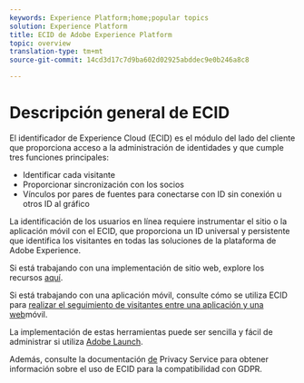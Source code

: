 ```yaml
---
keywords: Experience Platform;home;popular topics
solution: Experience Platform
title: ECID de Adobe Experience Platform
topic: overview
translation-type: tm+mt
source-git-commit: 14cd3d17c7d9ba602d02925abddec9e0b246a8c8

---
```



# Descripción general de ECID

El identificador de Experience Cloud (ECID) es el módulo del lado del cliente que proporciona acceso a la administración de identidades y que cumple tres funciones principales:

- Identificar cada visitante
- Proporcionar sincronización con los socios
- Vínculos por pares de fuentes para conectarse con ID sin conexión u otros ID al gráfico

La identificación de los usuarios en línea requiere instrumentar el sitio o la aplicación móvil con el ECID, que proporciona un ID universal y persistente que identifica los visitantes en todas las soluciones de la plataforma de Adobe Experience.

Si está trabajando con una implementación de sitio web, explore los recursos [aquí](https://docs.adobe.com/content/help/es-ES/id-service/using/home.html).

Si está trabajando con una aplicación móvil, consulte cómo se utiliza ECID para [realizar el seguimiento de visitantes entre una aplicación y una web](https://docs.adobe.com/content/help/en/mobile-services/ios/sdk-reference-ios/hybrid-app.html)móvil.

La implementación de estas herramientas puede ser sencilla y fácil de administrar si utiliza [Adobe Launch](https://docs.adobe.com/content/help/es-ES/launch/using/overview.html).

Además, consulte la documentación [de](../privacy-service/identity-data.md) Privacy Service para obtener información sobre el uso de ECID para la compatibilidad con GDPR.

